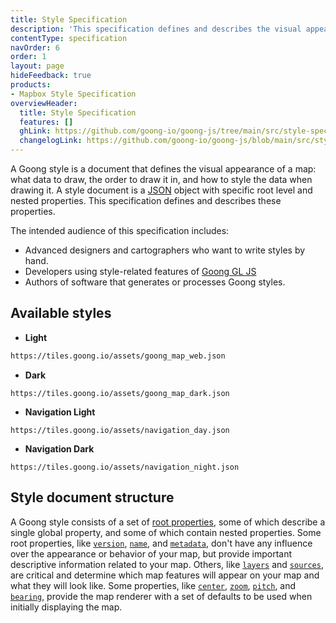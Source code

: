 ```yaml
---
title: Style Specification
description: 'This specification defines and describes the visual appearance of a map: what data to draw, the order to draw it in, and how to style the data when drawing it.'
contentType: specification
navOrder: 6
order: 1
layout: page
hideFeedback: true
products:
- Mapbox Style Specification
overviewHeader:
  title: Style Specification
  features: []
  ghLink: https://github.com/goong-io/goong-js/tree/main/src/style-spec
  changelogLink: https://github.com/goong-io/goong-js/blob/main/src/style-spec/CHANGELOG.md
---
```


A Goong style is a document that defines the visual appearance of a map: what data to draw, the order to draw it in, and how to style the data when drawing it. A style document is a [JSON](http://www.json.org/) object with specific root level and nested properties. This specification defines and describes these properties.

The intended audience of this specification includes:

- Advanced designers and cartographers who want to write styles by hand.
- Developers using style-related features of [Goong GL JS](https://github.com/goong-io/goong-js)
- Authors of software that generates or processes Goong styles.

## Available styles
- **Light**
```html
https://tiles.goong.io/assets/goong_map_web.json
```
- **Dark**
```
https://tiles.goong.io/assets/goong_map_dark.json
```
- **Navigation Light**
```
https://tiles.goong.io/assets/navigation_day.json
```
- **Navigation Dark**
```
https://tiles.goong.io/assets/navigation_night.json
```
## Style document structure

A Goong style consists of a set of [root properties](https://docs.goong.io/docs/style-spec/root), some of which describe a single global property, and some of which contain nested properties. Some root properties, like [`version`](https://docs.goong.io/docs/style-spec/root/#version), [`name`](https://docs.goong.io/docs/style-spec/root/#name), and [`metadata`](https://docs.goong.io/docs/style-spec/root/#metadata), don't have any influence over the appearance or behavior of your map, but provide important descriptive information related to your map. Others, like [`layers`](https://docs.goong.io/docs/style-spec/layers) and [`sources`](https://docs.goong.io/docs/style-spec/sources), are critical and determine which map features will appear on your map and what they will look like. Some properties, like [`center`](https://docs.goong.io/docs/style-spec/root/#center), [`zoom`](https://docs.goong.io/docs/style-spec/root/#zoom), [`pitch`](https://docs.goong.io/docs/style-spec/root/#pitch), and [`bearing`](https://docs.goong.io/docs/style-spec/root/#bearing), provide the map renderer with a set of defaults to be used when initially displaying the map.
